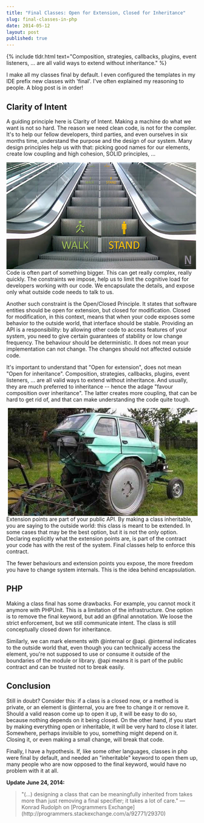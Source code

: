 ```yaml
---
title: "Final Classes: Open for Extension, Closed for Inheritance"
slug: final-classes-in-php
date: 2014-05-12
layout: post
published: true
---
```


{% include tldr.html text="Composition, strategies, callbacks, plugins, event listeners, ... are all valid ways to extend without inheritance." %}


I make all my classes final by default. I even configured the templates in my IDE prefix new classes with 'final'. I've often explained my reasoning to people. A blog post is in order!

## Clarity of Intent

A guiding principle here is Clarity of Intent. Making a machine do what we want is not so hard. The reason we need clean code, is not for the compiler. It's to help our fellow developers, third parties, and even ourselves in six months time, understand the purpose and the design of our system. Many design principles help us with that: picking good names for our elements, create low coupling and high cohesion, SOLID principles, ...

<img style="float:left;margin-right: 10px" src="/img/posts/2014-05-12-final-classes-php/explicit-interface-small.png" alt="Explicit escalator interface">

Code is often part of something bigger. This can get really complex, really quickly. The constraints we impose, help us to limit the cognitive load for developers working with our code. We encapsulate the details, and expose only what outside code needs to talk to us.

Another such constraint is the Open/Closed Principle. It states that software entities should be open for extension, but closed for modification.
Closed for modification, in this context, means that when your code exposes some behavior to the outside world, that interface should be stable.  Providing an API is a responsibility: by allowing other code to access features of your system, you need to give certain guarantees of stability or low change frequency. The behaviour should be deterministic. It does not mean your implementation can not change. The changes should not affected outside code.



It's important to understand that "Open for extension", does not mean "Open for inheritance". Composition, strategies, callbacks, plugins, event listeners, ... are all valid ways to extend without inheritance. And usually, they are much preferred to inheritance -- hence the adage "favour composition over inheritance". The latter creates more coupling, that can be hard to get rid of, and that can make understanding the code quite tough.

<img style="float:right;margin-left: 10px" src="/img/posts/2014-05-12-final-classes-php/not_how_to_extend_a_car.jpg" alt="Not how to extend a car">

Extension points are part of your public API. By making a class inheritable, you are saying to the outside world: this class is meant to be extended. In some cases that may be the best option, but it is not the only option. Declaring explicitly what the extension points are, is part of the contract your code has with the rest of the system. Final classes help to enforce this contract.

 The fewer behaviours and extension points you expose, the more freedom you have to change system internals. This is the idea behind encapsulation.


## PHP

Making a class final has some drawbacks. For example, you cannot mock it anymore with PHPUnit. This is a limitation of the infrastructure. One option is to remove the final keyword, but add an @final annotation. We loose the strict enforcement, but we still communicate intent. The class is still conceptually closed down for inheritance.

Similarly, we can mark elements with @internal or @api. @internal indicates to the outside world that, even though you can technically access the element, you're not supposed to use or consume it outside of the boundaries of the module or library. @api means it is part of the public contract and can be trusted not to break easily.

## Conclusion

Still in doubt? Consider this: if a class is a closed now, or a method is private, or an element is @internal, you are free to change it or remove it. Should a valid reason come up to open it up, it will be easy to do so, because nothing depends on it being closed. On the other hand, if you start by making everything open or inheritable, it will be very hard to close it later. Somewhere, perhaps invisible to you, something might depend on it. Closing it, or even making a small change, will break that code.

Finally, I have a hypothesis. If, like some other languages, classes in php were final by default, and needed an "inheritable" keyword to open them up, many people who are now opposed to the final keyword, would have no problem with it at all.

**Update June 24, 2014:** 

<blockquote>"(...) designing a class that can be meaningfully inherited from takes more than just removing a final specifier; it takes a lot of care." &mdash; Konrad Rudolph on [Programmers Exchange](http://programmers.stackexchange.com/a/92771/29370)</blockquote>


